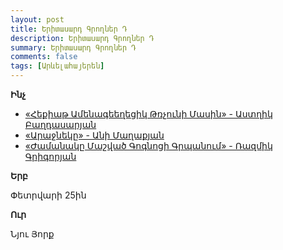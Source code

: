 ```yaml
---
layout: post
title: Երիտասարդ Գրողներ Դ
description: Երիտասարդ Գրողներ Դ
summary: Երիտասարդ Գրողներ Դ
comments: false
tags: [Արևելահայերեն]
---
```


**Ինչ**

- [«Հեքիաթ Ամենագեեղեցիկ Թռչունի Մասին» - Աստղիկ Բաղդասարյան](/assets/files/Աստղիկ%20Բաղդասարյան/Հեքիաթ%20Ամենագեեղեցիկ%20Թռչունի%20Մասին.pdf)
- [«Արաջնեկը» - Անի Մաղաքյան](/assets/files/Անի%20Մաղաքյան/Արաջնեկը.pdf)
- [«Ժամանակը Մաշված Գոգնոցի Գրպանում» - Ռազմիկ Գրիգորյան](/assets/files/Ռազմիկ%20Գրիգորյան/Ժամանակը%20Մաշված%20Գոգնոցի%20Գրպանում.pdf)

**Երբ**

Փետրվարի 25ին

**Ուր**

Նյու Յորք

